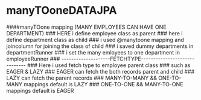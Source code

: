 # manyTOoneDATAJPA
####manyTOone mapping (MANY EMPLOYEES CAN HAVE ONE DEPARTMENT)
	  ### HERE i define employee class as parent
	  ### here i define department class as child
	  ### i used @manytoone mapping and joincolumn for joining the class of child
	  ### i saved dummy departments in departmentRunner
	  ### i set the many emloyees to one department in employeeRunner
	  ### --------------------FETCHTYPE------------------------------
	  ### Here i used fetch type to employee parent class
	  ### such as EAGER &  LAZY
	  ### EAGER can fetch the both records parent and child
	  ### LAZY can fetch the parent records
	  ### MANY-TO-MANY && ONE-TO-MANY mappings default is LAZY 
	  ### ONE-TO-ONE   && MANY-TO-ONE mappings default is EAGER
